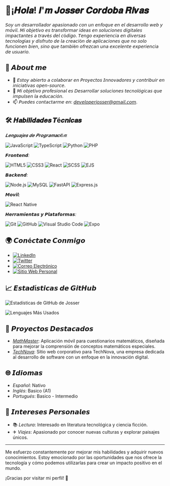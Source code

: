 # 👋¡𝑯𝒐𝒍𝒂! 𝑰'𝒎 𝑱𝒐𝒔𝒔𝒆𝒓 𝑪𝒐𝒓𝒅𝒐𝒃𝒂 𝑹𝒊𝒗𝒂𝒔

𝘚𝘰𝘺 𝘶𝘯 𝘥𝘦𝘴𝘢𝘳𝘳𝘰𝘭𝘭𝘢𝘥𝘰𝘳 𝘢𝘱𝘢𝘴𝘪𝘰𝘯𝘢𝘥𝘰 𝘤𝘰𝘯 𝘶𝘯 𝘦𝘯𝘧𝘰𝘲𝘶𝘦 𝘦𝘯 𝘦𝘭 *𝘥𝘦𝘴𝘢𝘳𝘳𝘰𝘭𝘭𝘰 𝘸𝘦𝘣 𝘺 𝘮ó𝘷𝘪𝘭*. 𝘔𝘪 𝘰𝘣𝘫𝘦𝘵𝘪𝘷𝘰 𝘦𝘴 𝘵𝘳𝘢𝘯𝘴𝘧𝘰𝘳𝘮𝘢𝘳 𝘪𝘥𝘦𝘢𝘴 𝘦𝘯 𝘴𝘰𝘭𝘶𝘤𝘪𝘰𝘯𝘦𝘴 𝘥𝘪𝘨𝘪𝘵𝘢𝘭𝘦𝘴 𝘪𝘮𝘱𝘢𝘤𝘵𝘢𝘯𝘵𝘦𝘴 𝘢 𝘵𝘳𝘢𝘷é𝘴 𝘥𝘦𝘭 𝘤ó𝘥𝘪𝘨𝘰. 𝘛𝘦𝘯𝘨𝘰 𝘦𝘹𝘱𝘦𝘳𝘪𝘦𝘯𝘤𝘪𝘢 𝘦𝘯 𝘥𝘪𝘷𝘦𝘳𝘴𝘢𝘴 𝘵𝘦𝘤𝘯𝘰𝘭𝘰𝘨í𝘢𝘴 𝘺 𝘥𝘪𝘴𝘧𝘳𝘶𝘵𝘰 𝘥𝘦 𝘭𝘢 𝘤𝘳𝘦𝘢𝘤𝘪ó𝘯 𝘥𝘦 𝘢𝘱𝘭𝘪𝘤𝘢𝘤𝘪𝘰𝘯𝘦𝘴 𝘲𝘶𝘦 𝘯𝘰 𝘴𝘰𝘭𝘰 𝘧𝘶𝘯𝘤𝘪𝘰𝘯𝘦𝘯 𝘣𝘪𝘦𝘯, 𝘴𝘪𝘯𝘰 𝘲𝘶𝘦 𝘵𝘢𝘮𝘣𝘪é𝘯 𝘰𝘧𝘳𝘦𝘻𝘤𝘢𝘯 𝘶𝘯𝘢 𝘦𝘹𝘤𝘦𝘭𝘦𝘯𝘵𝘦 𝘦𝘹𝘱𝘦𝘳𝘪𝘦𝘯𝘤𝘪𝘢 𝘥𝘦 𝘶𝘴𝘶𝘢𝘳𝘪𝘰.

## 🚀 𝘼𝙗𝙤𝙪𝙩 𝙢𝙚

- 🤝 𝘌𝘴𝘵𝘰𝘺 𝘢𝘣𝘪𝘦𝘳𝘵𝘰 𝘢 𝘤𝘰𝘭𝘢𝘣𝘰𝘳𝘢𝘳 𝘦𝘯 *𝘗𝘳𝘰𝘺𝘦𝘤𝘵𝘰𝘴 𝘐𝘯𝘯𝘰𝘷𝘢𝘥𝘰𝘳𝘦𝘴* 𝘺 𝘤𝘰𝘯𝘵𝘳𝘪𝘣𝘶𝘪𝘳 𝘦𝘯 *𝘪𝘯𝘪𝘤𝘪𝘢𝘵𝘪𝘷𝘢𝘴 𝘰𝘱𝘦𝘯-𝘴𝘰𝘶𝘳𝘤𝘦*.
- 🎯 𝘔𝘪 𝘰𝘣𝘫𝘦𝘵𝘪𝘷𝘰 𝘱𝘳𝘰𝘧𝘦𝘴𝘪𝘰𝘯𝘢𝘭 𝘦𝘴 *𝘋𝘦𝘴𝘢𝘳𝘳𝘰𝘭𝘭𝘢𝘳 𝘴𝘰𝘭𝘶𝘤𝘪𝘰𝘯𝘦𝘴 𝘵𝘦𝘤𝘯𝘰𝘭ó𝘨𝘪𝘤𝘢𝘴 𝘲𝘶𝘦 𝘪𝘮𝘱𝘶𝘭𝘴𝘦𝘯 𝘭𝘢 𝘦𝘥𝘶𝘤𝘢𝘤𝘪ó𝘯*.
- 📫 𝘗𝘶𝘦𝘥𝘦𝘴 𝘤𝘰𝘯𝘵𝘢𝘤𝘵𝘢𝘳𝘮𝘦 𝘦𝘯: *𝘥𝘦𝘷𝘦𝘭𝘰𝘱𝘦𝘳𝘫𝘰𝘴𝘴𝘦𝘳@𝘨𝘮𝘢𝘪𝘭.𝘤𝘰𝘮*.

## 🛠 𝑯𝒂𝒃𝒊𝒍𝒊𝒅𝒂𝒅𝒆𝒔 𝑻é𝒄𝒏𝒊𝒄𝒂𝒔

*𝑳𝒆𝒏𝒈𝒖𝒂𝒋𝒆𝒔 𝒅𝒆 𝑷𝒓𝒐𝒈𝒓𝒂𝒎𝒂𝒄𝒊ó𝒏:*

![JavaScript](https://img.shields.io/badge/-JavaScript-F7DF1E?logo=javascript&logoColor=000)
![TypeScript](https://img.shields.io/badge/-TypeScript-007ACC?logo=typescript&logoColor=fff)
![Python](https://img.shields.io/badge/-Python-3776AB?logo=python&logoColor=fff)
![PHP](https://img.shields.io/badge/-PHP-777BB4?logo=php&logoColor=fff)

*𝙁𝙧𝙤𝙣𝙩𝙚𝙣𝙙:*

![HTML5](https://img.shields.io/badge/-HTML5-E34F26?logo=html5&logoColor=fff)
![CSS3](https://img.shields.io/badge/-CSS3-1572B6?logo=css3&logoColor=fff)
![React](https://img.shields.io/badge/-React-61DAFB?logo=react&logoColor=000)
![SCSS](https://img.shields.io/badge/-SCSS-CC6699?logo=sass&logoColor=fff)
![EJS](https://img.shields.io/badge/-EJS-5A29E4?logo=ejs&logoColor=#FFFF00)


*𝘽𝙖𝙘𝙠𝙚𝙣𝙙:*

![Node.js](https://img.shields.io/badge/-Node.js-339933?logo=node.js&logoColor=fff)
![MySQL](https://img.shields.io/badge/-MySQL-4479A1?logo=mysql&logoColor=fff)
![FastAPI](https://img.shields.io/badge/-FastAPI-009688?logo=fastapi&logoColor=fff)
![Express.js](https://img.shields.io/badge/-Express.js-000000?logo=express&logoColor=fff)


*𝙈𝙤𝙫𝙞𝙡:*

![React Native](https://img.shields.io/badge/-React_Native-20232A?logo=react&logoColor=61DAFB)


*𝙃𝙚𝙧𝙧𝙖𝙢𝙞𝙚𝙣𝙩𝙖𝙨 𝙮 𝙋𝙡𝙖𝙩𝙖𝙛𝙤𝙧𝙢𝙖𝙨:*

![Git](https://img.shields.io/badge/-Git-F05032?logo=git&logoColor=fff)
![GitHub](https://img.shields.io/badge/-GitHub-181717?logo=github&logoColor=fff)
![Visual Studio Code](https://img.shields.io/badge/-VSCode-007ACC?logo=visual-studio-code&logoColor=fff)
![Expo](https://img.shields.io/badge/-Expo-000020?logo=expo&logoColor=fff)

## 🌍 𝘾𝙤𝙣é𝙘𝙩𝙖𝙩𝙚 𝘾𝙤𝙣𝙢𝙞𝙜𝙤

- [![LinkedIn](https://img.shields.io/badge/-LinkedIn-0077B5?logo=linkedin&logoColor=fff)](https://www.linkedin.com/in/jcori/)
- [![Twitter](https://img.shields.io/badge/-Twitter-1DA1F2?logo=twitter&logoColor=fff)](https://x.com/jo33527?t=cnjPhwwTVuxlqTDl6cInfQ&s=09)
- [![Correo Electrónico](https://img.shields.io/badge/-Email-D14836?logo=gmail&logoColor=fff)](mailto:cordobarivasjosser11@gmail.com)
- [![Sitio Web Personal](https://img.shields.io/badge/-Sitio_Web-000000?logo=vercel&logoColor=fff)](https://josser.com)

## 📈 𝙀𝙨𝙩𝙖𝙙í𝙨𝙩𝙞𝙘𝙖𝙨 𝙙𝙚 𝙂𝙞𝙩𝙃𝙪𝙗

![Estadísticas de GitHub de Josser](https://github-readme-stats.vercel.app/api?username=IngenieroJosser&show_icons=true&theme=radical)

![Lenguajes Más Usados](https://github-readme-stats.vercel.app/api/top-langs/?username=IngenieroJosser&layout=compact&theme=radical)

## 💼 𝙋𝙧𝙤𝙮𝙚𝙘𝙩𝙤𝙨 𝘿𝙚𝙨𝙩𝙖𝙘𝙖𝙙𝙤𝙨

- *[MathMaster]([https://github.com/IngenieroJosser/MathMaster](https://github.com/IngenieroJosser/MathMaster))*: Aplicación móvil para cuestionarios matemáticos, diseñada para mejorar la comprensión de conceptos matemáticos especiales.
- *[TechNova]([https://github.com/IngenieroJosser/TechNova](https://github.com/IngenieroJosser/technova__software))*: Sitio web corporativo para TechNova, una empresa dedicada al desarrollo de software con un enfoque en la innovación digital.

## 🌐 𝙄𝙙𝙞𝙤𝙢𝙖𝙨

- *Español*: Nativo
- *Inglés*: Basico (A1)
- *Portugués*: Basico - Intermedio

## 🎨 𝙄𝙣𝙩𝙚𝙧𝙚𝙨𝙚𝙨 𝙋𝙚𝙧𝙨𝙤𝙣𝙖𝙡𝙚𝙨

- 📚 *Lectura*: Interesado en literatura tecnológica y ciencia ficción.
- ✈ *Viajes*: Apasionado por conocer nuevas culturas y explorar paisajes únicos.

---

Me esfuerzo constantemente por mejorar mis habilidades y adquirir nuevos conocimientos. Estoy emocionado por las oportunidades que nos ofrece la tecnología y cómo podemos utilizarlas para crear un impacto positivo en el mundo.

¡Gracias por visitar mi perfil! 🚀
<!---
IngenieroJosser/IngenieroJosser is a ✨ special ✨ repository because its `README.md` (this file) appears on your GitHub profile.
You can click the Preview link to take a look at your changes.
--->
